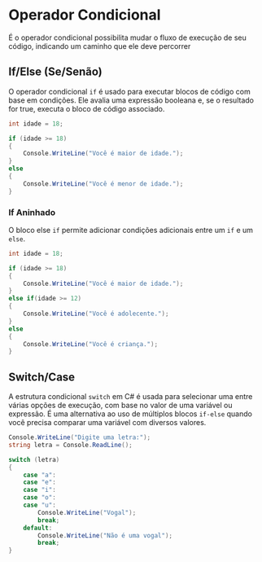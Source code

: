 # Operador Condicional

É o operador condicional possibilita mudar o fluxo de execução de seu código, indicando um caminho que ele deve percorrer

## If/Else (Se/Senão)

O operador condicional ``if`` é usado para executar blocos de código com base em condições. Ele avalia uma expressão booleana e, se o resultado for true, executa o bloco de código associado.

```c#
int idade = 18;

if (idade >= 18)
{
    Console.WriteLine("Você é maior de idade.");
}
else
{
    Console.WriteLine("Você é menor de idade.");
}
```

### If Aninhado

O bloco else ``if`` permite adicionar condições adicionais entre um ``if`` e um ``else``.

```c#
int idade = 18;

if (idade >= 18)
{
    Console.WriteLine("Você é maior de idade.");
}
else if(idade >= 12)
{
    Console.WriteLine("Você é adolecente.");
}
else
{
    Console.WriteLine("Você é criança.");
}
```

## Switch/Case

A estrutura condicional ``switch`` em C# é usada para selecionar uma entre várias opções de execução, com base no valor de uma variável ou expressão. É uma alternativa ao uso de múltiplos blocos ``if-else`` quando você precisa comparar uma variável com diversos valores.

```c#
Console.WriteLine("Digite uma letra:");
string letra = Console.ReadLine();

switch (letra)
{
    case "a":
    case "e":
    case "i":
    case "o":
    case "u":
        Console.WriteLine("Vogal");
        break;
    default:
        Console.WriteLine("Não é uma vogal");
        break;
}
```